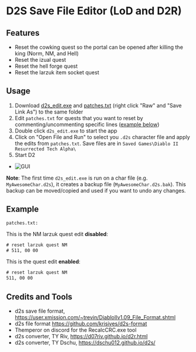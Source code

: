 # D2S Save File Editor (LoD and D2R)


## Features
- Reset the cowking quest so the portal can be opened after killing the king (Norm, NM, and Hell)
- Reset the izual quest
- Reset the hell forge quest
- Reset the larzuk item socket quest


## Usage
1. Download [d2s_edit.exe](https://github.com/pairofdocs/d2s_edit_recalc/raw/master/d2s_edit.exe) and [patches.txt](https://github.com/pairofdocs/d2s_edit_recalc/blob/master/patches.txt) (right click "Raw" and "Save Link As") to the same folder
2. Edit `patches.txt` for quests that you want to reset by commenting/uncommenting specific lines ([example below](https://github.com/pairofdocs/d2s_edit_recalc/blob/master/README.md#example))
3. Double click `d2s_edit.exe` to start the app
4. Click on "Open File and Run" to select you `.d2s` character file and apply the edits from `patches.txt`. Save files are in `Saved Games\Diablo II Resurrected Tech Alpha\`
5. Start D2

- ![GUI](https://i.imgur.com/GW520BC.png)

**Note**: The first time `d2s_edit.exe` is run on a char file (e.g. `MyAwesomeChar.d2s`), it creates a backup file (`MyAwesomeChar.d2s.bak`). 
This backup can be moved/copied and used if you want to undo any changes.


## Example

`patches.txt:`

This is the NM larzuk quest edit **disabled**:
```txt
# reset larzuk quest NM
# 511, 00 00
```

This is the quest edit **enabled**:
```txt
# reset larzuk quest NM
511, 00 00
```


## Credits and Tools 
- d2s save file format, https://user.xmission.com/~trevin/DiabloIIv1.09_File_Format.shtml
- d2s file format https://github.com/krisives/d2s-format
- Themperor on discord for the RecalcCRC.exe tool
- d2s converter, TY Riv, https://d07riv.github.io/d2r.html 
- d2s converter, TY Dschu, https://dschu012.github.io/d2s/
